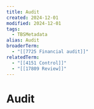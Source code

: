 ```yaml
---
title: Audit
created: 2024-12-01
modified: 2024-12-01
tags:
  - TBSMetadata
alias: Audit
broaderTerm:
  - "[[7725 Financial audit]]"
relatedTerm:
  - "[[4151 Control]]"
  - "[[17809 Review]]"
---
```

# Audit
